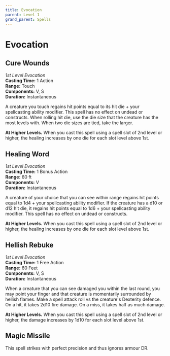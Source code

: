 ```yaml
---
title: Evocation
parent: Level 1
grand_parent: Spells
---
```


# Evocation

## Cure Wounds
*1st Level Evocation*<br>
**Casting Time:** 1 Action<br>
**Range:** Touch<br>
**Components:** V, S<br>
**Duration:** Instantaneous

A creature you touch regains hit points equal to its hit die + your spellcasting ability modifier. This spell has no effect on undead or constructs. When rolling hit die, use the die size that the creature has the most levels with. When two die sizes are tied, take the larger.

**At Higher Levels.** When you cast this spell using a spell slot of 2nd level or higher, the healing increases by one die for each slot level above 1st.

## Healing Word
*1st Level Evocation*<br>
**Casting Time:** 1 Bonus Action<br>
**Range:** 60 ft<br>
**Components:** V<br>
**Duration:** Instantaneous

A creature of your choice that you can see within range regains hit points equal to 1d4 + your spellcasting ability modifier. If the creature has a d10 or d12 hit die, it regains hit points equal to 1d6 + your spellcasting ability modifier. This spell has no effect on undead or constructs.

**At Higher Levels.** When you cast this spell using a spell slot of 2nd level or higher, the healing increases by one die for each slot level above 1st.

## Hellish Rebuke
*1st Level Evocation*<br>
**Casting Time:** 1 Free Action<br>
**Range:** 60 Feet<br>
**Components:** V, S<br>
**Duration:** Instantaneous

When a creature that you can see damaged you within the last round, you may point your finger and that creature is momentarily surrounded by hellish flames. Make a spell attack roll vs the creature's Dexterity defence. On a hit, it takes 2d10 fire damage. On a miss, it takes half as much damage.

**At Higher Levels.** When you cast this spell using a spell slot of 2nd level or higher, the damage increases by 1d10 for each slot level above 1st.

## Magic Missile
This spell strikes with perfect precision and thus ignores armour DR.
